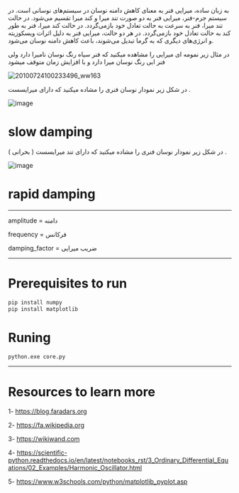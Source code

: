 به زبان ساده، میرایی فنر به معنای کاهش دامنه نوسان در سیستم‌های نوسانی است. 
در سیستم جرم-فنر، میرایی فنر به دو صورت تند میرا و کند میرا تقسیم می‌شود. در حالت تند میرا، 
فنر به سرعت به حالت تعادل خود بازمی‌گردد. در حالت کند میرا، فنر به طور کند به حالت تعادل خود بازمی‌گردد. در هر دو حالت، میرایی فنر به دلیل اثرات ویسکوزیته و انرژی‌های دیگری که به گرما تبدیل می‌شوند، باعث کاهش دامنه نوسان می‌شود.


در مثال زیر نمومه ای میرایی را مشاهده میکنید که فنر سیاه رنگ نوسان نامیرا دارد ولی فنر ابی رنگ نوسان میرا دارد و با افزایش زمان متوقف میشود 

![20100724100233496_ww163](https://github.com/soltanali0/-spring-damping-chart/assets/87374678/cf4073e6-3138-4cbb-a035-d09fffcba624)



در شکل زیر نمودار نوسان فنری را مشاده میکنید که دارای میرایسست .

![image](https://github.com/soltanali0/-spring-damping-chart/assets/87374678/2cc65533-104c-4377-a5cf-7a08b5599c25)


# slow damping

در شکل زیر نمودار نوسان فنری را مشاده میکنید که دارای تند میرایسست ( بحرانی ) .




![image](https://github.com/soltanali0/-spring-damping-chart/assets/87374678/43f5392f-d39c-49f4-bbb9-ee66243b88c1)

# rapid damping
----------------------------------------------
amplitude = دامنه 

frequency = فرکانس 

damping_factor = ضریب میرایی

---------------------------------------------
# Prerequisites to run
```bash
pip install numpy
pip install matplotlib
```
# Runing 
```bash
python.exe core.py
```
------------------------------------------
# Resources to learn more

1- https://blog.faradars.org

2- https://fa.wikipedia.org

3- https://wikiwand.com

4- https://scientific-python.readthedocs.io/en/latest/notebooks_rst/3_Ordinary_Differential_Equations/02_Examples/Harmonic_Oscillator.html

5- https://www.w3schools.com/python/matplotlib_pyplot.asp


